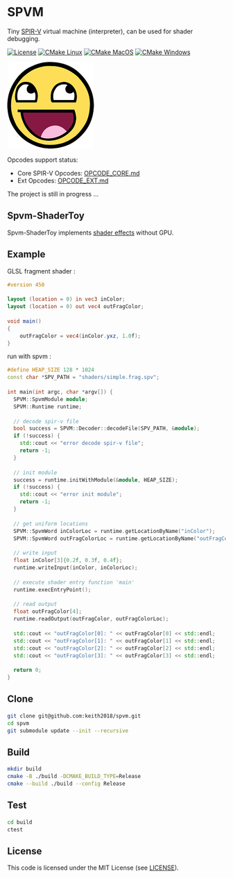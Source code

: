 # SPVM
Tiny [SPIR-V](https://registry.khronos.org/SPIR-V/) virtual machine (interpreter), can be used for shader debugging.

[![License](https://img.shields.io/badge/license-MIT-green)](./LICENSE)
[![CMake Linux](https://github.com/keith2018/spvm/actions/workflows/cmake_linux.yml/badge.svg)](https://github.com/keith2018/spvm/actions/workflows/cmake_linux.yml)
[![CMake MacOS](https://github.com/keith2018/spvm/actions/workflows/cmake_macos.yml/badge.svg)](https://github.com/keith2018/spvm/actions/workflows/cmake_macos.yml)
[![CMake Windows](https://github.com/keith2018/spvm/actions/workflows/cmake_windows.yml/badge.svg)](https://github.com/keith2018/spvm/actions/workflows/cmake_windows.yml)

![](images/awesomeface.png)

Opcodes support status:
- Core SPIR-V Opcodes: [OPCODE_CORE.md](OPCODE_CORE.md)
- Ext Opcodes: [OPCODE_EXT.md](OPCODE_EXT.md)

The project is still in progress ...

## Spvm-ShaderToy
Spvm-ShaderToy implements [shader effects](https://www.shadertoy.com/) without GPU.

## Example

GLSL fragment shader :

```glsl
#version 450

layout (location = 0) in vec3 inColor;
layout (location = 0) out vec4 outFragColor;

void main()
{
    outFragColor = vec4(inColor.yxz, 1.0f);
}
```

run with spvm :

```cpp
#define HEAP_SIZE 128 * 1024
const char *SPV_PATH = "shaders/simple.frag.spv";

int main(int argc, char *argv[]) {
  SPVM::SpvmModule module;
  SPVM::Runtime runtime;

  // decode spir-v file
  bool success = SPVM::Decoder::decodeFile(SPV_PATH, &module);
  if (!success) {
    std::cout << "error decode spir-v file";
    return -1;
  }

  // init module
  success = runtime.initWithModule(&module, HEAP_SIZE);
  if (!success) {
    std::cout << "error init module";
    return -1;
  }

  // get uniform locations
  SPVM::SpvmWord inColorLoc = runtime.getLocationByName("inColor");
  SPVM::SpvmWord outFragColorLoc = runtime.getLocationByName("outFragColor");

  // write input
  float inColor[3]{0.2f, 0.3f, 0.4f};
  runtime.writeInput(inColor, inColorLoc);

  // execute shader entry function 'main'
  runtime.execEntryPoint();

  // read output
  float outFragColor[4];
  runtime.readOutput(outFragColor, outFragColorLoc);

  std::cout << "outFragColor[0]: " << outFragColor[0] << std::endl;
  std::cout << "outFragColor[1]: " << outFragColor[1] << std::endl;
  std::cout << "outFragColor[2]: " << outFragColor[2] << std::endl;
  std::cout << "outFragColor[3]: " << outFragColor[3] << std::endl;

  return 0;
}
```

## Clone
```bash
git clone git@github.com:keith2018/spvm.git
cd spvm
git submodule update --init --recursive
```

## Build
```bash
mkdir build
cmake -B ./build -DCMAKE_BUILD_TYPE=Release
cmake --build ./build --config Release
```

## Test
```bash
cd build
ctest
```

## License
This code is licensed under the MIT License (see [LICENSE](LICENSE)).
